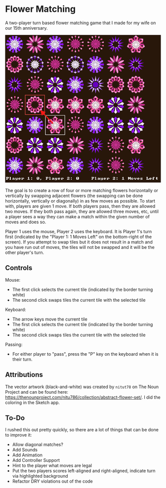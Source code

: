 # Flower Matching
A two-player turn based flower matching game that I made for my wife on our 15th anniversary.

![Screenshot](/screenshot.png?raw=true "Screenshot")

The goal is to create a row of four or more matching flowers horizontally or vertically by swapping adjacent flowers (the swapping can be done horizontally, vertically or diagonally) in as few moves as possible. To start with, players are given 1 move. If both players pass, then they are allowed two moves. If they both pass again, they are allowed three moves, etc, until a player sees a way they can make a match within the given number of moves and does so.

Player 1 uses the mouse, Player 2 uses the keyboard. It is Player 1's turn first (indicated by the "Player 1: 1 Moves Left" on the bottom-right of the screen). If you attempt to swap tiles but it does not result in a match and you have run out of moves, the tiles will not be swapped and it will be the other player's turn.

## Controls

Mouse:
* The first click selects the current tile (indicated by the border turning white)
* The second click swaps tiles the current tile with the selected tile

Keyboard:
* The arrow keys move the current tile
* The first click selects the current tile (indicated by the border turning white)
* The second click swaps tiles the current tile with the selected tile

Passing:
* For either player to "pass", press the "P" key on the keyboard when it is their turn.

## Attributions

The vector artwork (black-and-white) was created by `nitut78` on The Noun Project and can be found here: https://thenounproject.com/nitu786/collection/abstract-flower-set/. I did the coloring in the Sketch app.

## To-Do

I rushed this out pretty quickly, so there are a lot of things that can be done to improve it:

* Allow diagonal matches?
* Add Sounds
* Add Animation
* Add Controller Support
* Hint to the player what moves are legal
* Put the two players scores left-aligned and right-aligned, indicate turn via highlighted background
* Refactor DRY violations out of the code
